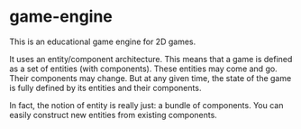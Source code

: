 # game-engine

This is an educational game engine for 2D games.  

It uses an entity/component architecture.  This means that a game
is defined as a set of entities (with components).  These entities may
come and go.  Their components may change.  But at any given time,
the state of the game is fully defined by its entities and their components.

In fact, the notion of entity is really just: a bundle of components.
You can easily construct new entities from existing components.



